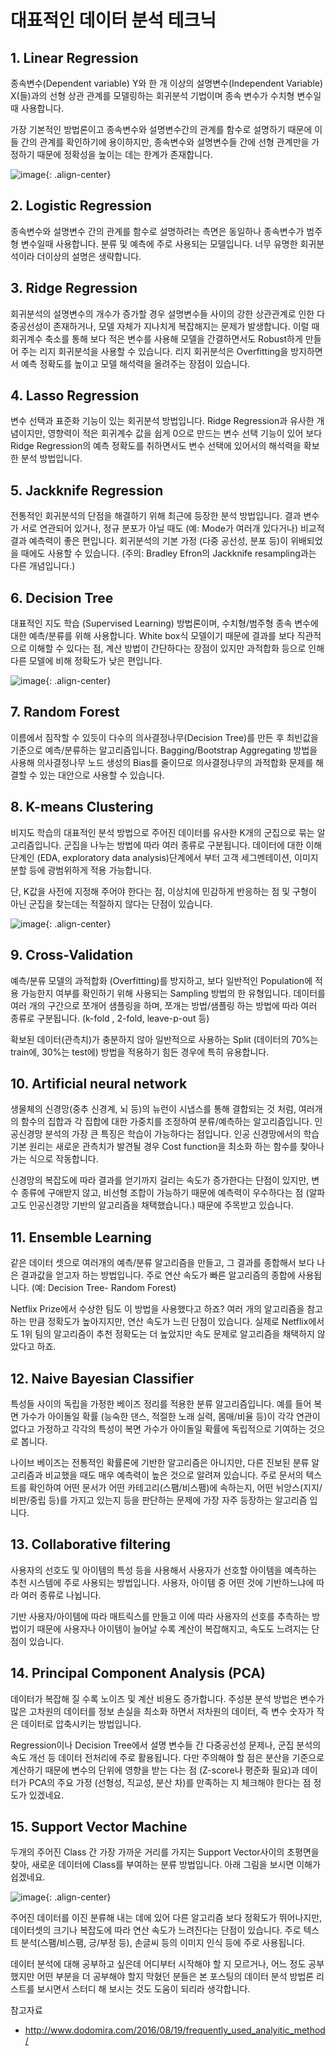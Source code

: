 # 대표적인 데이터 분석 테크닉

## 1. Linear Regression
종속변수(Dependent variable) Y와 한 개 이상의 설명변수(Independent Variable) X(들)과의 선형 상관 관계를 모델링하는 회귀분석 기법이며 종속 변수가 수치형 변수일 때 사용합니다.

가장 기본적인 방법론이고 종속변수와 설명변수간의 관계를 함수로 설명하기 때문에 이들 간의 관계를 확인하기에 용이하지만, 종속변수와 설명변수들 간에 선형 관계만을 가정하기 때문에 정확성을 높이는 데는 한계가 존재합니다.

![image](https://user-images.githubusercontent.com/55765292/160788247-6bd70f0c-134e-4f51-8dc1-712bd0f8bbb8.png){: .align-center}

## 2. Logistic Regression
종속변수와 설명변수 간의 관계를 함수로 설명하려는 측면은 동일하나 종속변수가 범주형 변수일때 사용합니다. 분류 및 예측에 주로 사용되는 모델입니다. 너무 유명한 회귀분석이라 더이상의 설명은 생략합니다.

## 3. Ridge Regression
회귀분석의 설명변수의 개수가 증가할 경우 설명변수들 사이의 강한 상관관계로 인한 다중공선성이 존재하거나,  모델 자체가 지나치게 복잡해지는 문제가 발생합니다. 이럴 때 회귀계수 축소를 통해 보다 적은 변수를 사용해 모델을 간결하면서도 Robust하게 만들어 주는 리지 회귀분석을 사용할 수 있습니다. 리지 회귀분석은 Overfitting을 방지하면서 예측 정확도를 높이고 모델 해석력을 올려주는 장점이 있습니다.

## 4. Lasso Regression
변수 선택과 표준화 기능이 있는 회귀분석 방법입니다. Ridge Regression과 유사한 개념이지만, 영향력이 적은 회귀계수 값을 쉽게 0으로 만드는 변수 선택 기능이 있어 보다 Ridge Regression의 예측 정확도를 취하면서도 변수 선택에 있어서의 해석력을 확보한 분석 방법입니다.

## 5. Jackknife Regression
전통적인 회귀분석의 단점을 해결하기 위해 최근에 등장한 분석 방법입니다. 결과 변수가 서로 연관되어 있거나, 정규 분포가 아닐 때도 (예: Mode가 여러개 있다거나) 비교적 결과 예측력이 좋은 편입니다. 회귀분석의 기본 가정 (다중 공선성, 분포 등)이 위배되었을 때에도 사용할 수 있습니다.
(주의: Bradley Efron의 Jackknife resampling과는 다른 개념입니다.)

## 6. Decision Tree
대표적인 지도 학습 (Supervised Learning) 방법론이며, 수치형/범주형 종속 변수에 대한 예측/분류를 위해 사용합니다.  White box식 모델이기 때문에 결과를 보다 직관적으로 이해할 수 있다는 점, 계산 방법이 간단하다는 장점이 있지만 과적합화 등으로 인해 다른 모델에 비해 정확도가 낮은 편입니다.

![image](https://user-images.githubusercontent.com/55765292/160788521-f2ccae5a-bb98-4c20-8881-507dceb213c5.png){: .align-center}

## 7. Random Forest
이름에서 짐작할 수 있듯이 다수의 의사결정나무(Decision Tree)를 만든 후 최빈값을 기준으로 예측/분류하는 알고리즘입니다. Bagging/Bootstrap Aggregating 방법을 사용해 의사결정나무 노드 생성의 Bias를 줄이므로 의사결정나무의 과적합화 문제를 해결할 수 있는 대안으로 사용할 수 있습니다.

## 8. K-means Clustering
비지도 학습의 대표적인 분석 방법으로 주어진 데이터를 유사한 K개의 군집으로 묶는 알고리즘입니다. 군집을 나누는 방법에 따라 여러 종류로 구분됩니다. 데이터에 대한 이해 단계인 (EDA, exploratory data analysis)단계에서 부터 고객 세그멘테이션, 이미지 분할 등에 광범위하게 적용 가능합니다.

단, K값을 사전에 지정해 주어야 한다는 점, 이상치에 민감하게 반응하는 점 및 구형이 아닌 군집을 찾는데는 적절하지 않다는 단점이 있습니다.

![image](https://user-images.githubusercontent.com/55765292/160788641-9b77fbf4-4930-4688-a8ef-a0fc84f9c115.png){: .align-center}

## 9. Cross-Validation
예측/분류 모델의 과적합화 (Overfitting)를 방지하고, 보다 일반적인 Population에 적용 가능한지 여부를 확인하기 위해 사용되는 Sampling 방법의 한 유형입니다. 데이터를 여러 개의 구간으로 쪼개어 샘플링을 하며, 쪼개는 방법/샘플링 하는 방법에 따라 여러 종류로 구분됩니다. (k-fold , 2-fold, leave-p-out 등)

확보된 데이터(관측치)가 충분하지 않아 일반적으로 사용하는 Split (데이터의 70%는 train에, 30%는 test에) 방법을 적용하기 힘든 경우에 특히 유용합니다.

## 10. Artificial neural network
생물체의 신경망(중추 신경계, 뇌 등)의 뉴런이 시냅스를 통해 결합되는 것 처럼, 여러개의 함수의 집합과 각 집합에 대한 가중치를 조정하여 분류/예측하는 알고리즘입니다. 인공신경망 분석의 가장 큰 특징은 학습이 가능하다는 점입니다. 인공 신경망에서의 학습 기본 원리는 새로운 관측치가 발견될 경우 Cost function을 최소화 하는 함수를 찾아나가는 식으로 작동합니다.

신경망의 복잡도에 따라 결과를 얻기까지 걸리는 속도가 증가한다는 단점이 있지만, 변수 종류에 구애받지 않고, 비선형 조합이 가능하기 때문에 예측력이 우수하다는 점 (알파고도 인공신경망 기반의 알고리즘을 채택했습니다.) 때문에 주목받고 있습니다.

## 11. Ensemble Learning
같은 데이터 셋으로 여러개의 예측/분류 알고리즘을 만들고, 그 결과를 종합해서 보다 나은 결과값을 얻고자 하는 방법입니다. 주로 연산 속도가 빠른 알고리즘의 종합에 사용됩니다. (예: Decision Tree- Random Forest)

Netflix Prize에서 수상한 팀도 이 방법을 사용했다고 하죠? 여러 개의 알고리즘을 참고하는 만큼 정확도가 높아지지만, 연산 속도가 느린 단점이 있습니다. 실제로 Netflix에서도 1위 팀의 알고리즘이 추천 정확도는 더 높았지만 속도 문제로 알고리즘을 채택하지 않았다고 하죠.

## 12. Naive Bayesian Classifier
특성들 사이의 독립을 가정한 베이즈 정리를 적용한 분류 알고리즘입니다. 예를 들어 복면 가수가 아이돌일 확률 (능숙한 댄스,  적절한 노래 실력, 몸매/비율 등)이 각각 연관이 없다고 가정하고 각각의 특성이 복면 가수가 아이돌일 확률에 독립적으로 기여하는 것으로 봅니다.

나이브 베이즈는 전통적인 확률론에 기반한 알고리즘은 아니지만, 다른 진보된 분류 알고리즘과 비교했을 때도 매우 예측력이 높은 것으로 알려져 있습니다. 주로 문서의 텍스트를 확인하여 어떤 문서가 어떤 카테고리(스팸/비스팸)에 속하는지, 어떤 뉘앙스(지지/비판/중립 등)를 가지고 있는지 등을 판단하는 문제에 가장 자주 등장하는 알고리즘 입니다.

## 13. Collaborative filtering
사용자의 선호도 및 아이템의 특성 등을 사용해서 사용자가 선호할 아이템을 예측하는 추천 시스템에 주로 사용되는 방법입니다. 사용자, 아이템 중 어떤 것에 기반하느냐에 따라 여러 종류로 나뉩니다.

기반 사용자/아이템에 따라 매트릭스를 만들고 이에 따라 사용자의 선호를 추측하는 방법이기 때문에 사용자나 아이템이 늘어날 수록 계산이 복잡해지고, 속도도 느려지는 단점이 있습니다.

## 14. Principal Component Analysis (PCA)
데이터가 복잡해 질 수록 노이즈 및 계산 비용도 증가합니다. 주성분 분석 방법은 변수가 많은 고차원의 데이터를 정보 손실을 최소화 하면서 저차원의 데이터, 즉 변수 숫자가 작은 데이터로 압축시키는 방법입니다.

Regression이나 Decision Tree에서 설명 변수들 간 다중공선성 문제나, 군집 분석의 속도 개선 등 데이터 전처리에 주로 활용됩니다. 다만 주의해야 할 점은 분산을 기준으로 계산하기 때문에 변수의 단위에 영향을 받는 다는 점 (Z-score나 평준화 필요)과 데이터가 PCA의 주요 가정 (선형성, 직교성, 분산 차)를 만족하는 지 체크해야 한다는 점 정도가 있겠네요.

## 15. Support Vector Machine
두개의 주어진 Class 간 가장 가까운 거리를 가지는 Support Vector사이의 초평면을 찾아, 새로운 데이터에 Class를 부여하는 분류 방법입니다. 아래 그림을 보시면 이해가 쉽겠네요.

![image](https://user-images.githubusercontent.com/55765292/160788781-dfdd20a1-0e6c-41e2-a897-24c13b22583e.png){: .align-center}

주어진 데이터를 이진 분류해 내는 데에 있어 다른 알고리즘 보다 정확도가 뛰어나지만, 데이터셋의 크기나 복잡도에 따라 연산 속도가 느려진다는 단점이 있습니다. 주로 텍스트 분석(스팸/비스팸, 긍/부정 등), 손글씨 등의 이미지 인식 등에 주로 사용됩니다.

 

데이터 분석에 대해 공부하고 싶은데 어디부터 시작해야 할 지 모르거나, 어느 정도 공부 했지만 어떤 부분을 더 공부해야 할지 막혔던 분들은 본 포스팅의 데이터 분석 방법론 리스트를 보시면서 스터디 해 보시는 것도 도움이 되리라 생각합니다.



참고자료
- http://www.dodomira.com/2016/08/19/frequently_used_analyitic_method/
